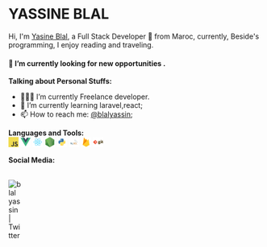 
# YASSINE BLAL &nbsp;

Hi, I'm [Yasine Blal](https://blaldev.com/), a Full Stack Developer 🚀 from Maroc, currently, Beside's programming, I enjoy reading and traveling.
  
#### 🔭 I’m currently looking for new opportunities .

**Talking about Personal Stuffs:**

- 👨🏽‍💻 I’m currently Freelance developer.
- 🌱 I’m currently learning laravel,react; 
- 📫 How to reach me: [@blalyassin](https://twitter.com/blalyassin);

**Languages and Tools:**  
<code><img height="20" src="https://raw.githubusercontent.com/github/explore/80688e429a7d4ef2fca1e82350fe8e3517d3494d/topics/javascript/javascript.png"></code>
<code><img height="20" src="https://raw.githubusercontent.com/github/explore/80688e429a7d4ef2fca1e82350fe8e3517d3494d/topics/vue/vue.png"></code>
<code><img height="20" src="https://raw.githubusercontent.com/github/explore/80688e429a7d4ef2fca1e82350fe8e3517d3494d/topics/react/react.png"></code>
<code><img height="20" src="https://raw.githubusercontent.com/github/explore/80688e429a7d4ef2fca1e82350fe8e3517d3494d/topics/nodejs/nodejs.png"></code>
<code><img height="20" src="https://raw.githubusercontent.com/github/explore/80688e429a7d4ef2fca1e82350fe8e3517d3494d/topics/python/python.png"></code>
<code><img height="20" src="https://raw.githubusercontent.com/github/explore/80688e429a7d4ef2fca1e82350fe8e3517d3494d/topics/mysql/mysql.png"></code>
<code><img height="20" src="https://raw.githubusercontent.com/github/explore/80688e429a7d4ef2fca1e82350fe8e3517d3494d/topics/firebase/firebase.png"></code>
<code><img height="20" src="https://raw.githubusercontent.com/github/explore/80688e429a7d4ef2fca1e82350fe8e3517d3494d/topics/git/git.png"></code>



**Social Media:**  
<br>

  <a href="https://twitter.com/blalyassin">
    <img align="left" alt="blal yassin | Twitter" width="26px" src="https://github.com/TheDudeThatCode/TheDudeThatCode/blob/master/Assets/Twitter.svg" />
  </a>
 
